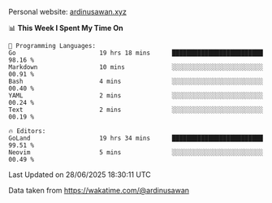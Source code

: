 Personal website: [ardinusawan.xyz](https://ardinusawan.xyz)

<!--START_SECTION:waka-->
📊 **This Week I Spent My Time On** 

```text
💬 Programming Languages: 
Go                       19 hrs 18 mins      █████████████████████████   98.16 % 
Markdown                 10 mins             ░░░░░░░░░░░░░░░░░░░░░░░░░   00.91 % 
Bash                     4 mins              ░░░░░░░░░░░░░░░░░░░░░░░░░   00.40 % 
YAML                     2 mins              ░░░░░░░░░░░░░░░░░░░░░░░░░   00.24 % 
Text                     2 mins              ░░░░░░░░░░░░░░░░░░░░░░░░░   00.19 % 

🔥 Editors: 
GoLand                   19 hrs 34 mins      █████████████████████████   99.51 % 
Neovim                   5 mins              ░░░░░░░░░░░░░░░░░░░░░░░░░   00.49 % 
```


 Last Updated on 28/06/2025 18:30:11 UTC
<!--END_SECTION:waka-->
Data taken from https://wakatime.com/@ardinusawan
